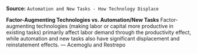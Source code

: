 **Source:** `Automation and New Tasks - How Technology Displace`

**Factor-Augmenting Technologies vs. Automation/New Tasks**
Factor-augmenting technologies (making labor or capital more productive in existing tasks) primarily affect labor demand through the productivity effect, while automation and new tasks also have significant displacement and reinstatement effects. — Acemoglu and Restrepo
